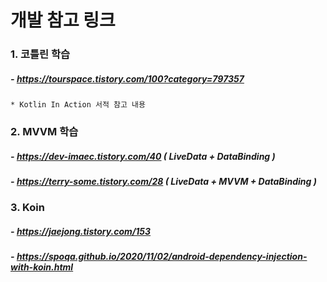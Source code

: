# 개발 참고 링크
### 1. 코틀린 학습
##### - https://tourspace.tistory.com/100?category=797357
    * Kotlin In Action 서적 참고 내용   
### 2. MVVM 학습
##### - https://dev-imaec.tistory.com/40 ( LiveData + DataBinding )
##### - https://terry-some.tistory.com/28 ( LiveData + MVVM + DataBinding ) 
### 3. Koin 
##### - https://jaejong.tistory.com/153
##### - https://spoqa.github.io/2020/11/02/android-dependency-injection-with-koin.html

